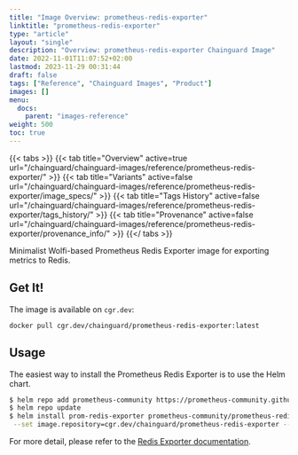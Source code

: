 ```yaml
---
title: "Image Overview: prometheus-redis-exporter"
linktitle: "prometheus-redis-exporter"
type: "article"
layout: "single"
description: "Overview: prometheus-redis-exporter Chainguard Image"
date: 2022-11-01T11:07:52+02:00
lastmod: 2023-11-29 00:31:44
draft: false
tags: ["Reference", "Chainguard Images", "Product"]
images: []
menu: 
  docs: 
    parent: "images-reference"
weight: 500
toc: true
---
```


{{< tabs >}}
{{< tab title="Overview" active=true url="/chainguard/chainguard-images/reference/prometheus-redis-exporter/" >}}
{{< tab title="Variants" active=false url="/chainguard/chainguard-images/reference/prometheus-redis-exporter/image_specs/" >}}
{{< tab title="Tags History" active=false url="/chainguard/chainguard-images/reference/prometheus-redis-exporter/tags_history/" >}}
{{< tab title="Provenance" active=false url="/chainguard/chainguard-images/reference/prometheus-redis-exporter/provenance_info/" >}}
{{</ tabs >}}



<!--overview:start-->
Minimalist Wolfi-based Prometheus Redis Exporter image for exporting metrics to Redis.
<!--overview:end-->

<!--getting:start-->
## Get It!
The image is available on `cgr.dev`:

```
docker pull cgr.dev/chainguard/prometheus-redis-exporter:latest
```
<!--getting:end-->

<!--body:start-->
## Usage

The easiest way to install the Prometheus Redis Exporter is to use the Helm chart.

```bash
$ helm repo add prometheus-community https://prometheus-community.github.io/helm-charts
$ helm repo update
$ helm install prom-redis-exporter prometheus-community/prometheus-redis-exporter \
 --set image.repository=cgr.dev/chainguard/prometheus-redis-exporter --set image.tag=latest
```

For more detail, please refer to the [Redis Exporter documentation](https://github.com/oliver006/redis_exporter).
<!--body:end-->

